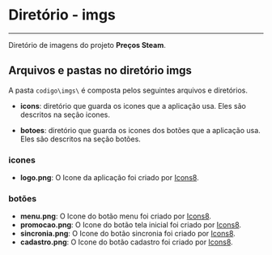 # Diretório - imgs

---

Diretório de imagens do projeto **Preços Steam**.

## Arquivos e pastas no diretório imgs

A pasta `codigo\imgs\` é composta pelos seguintes arquivos e diretórios.

* **icons**: diretório que guarda os icones que a aplicação usa. Eles são descritos na seção icones.

* **botoes**: diretório que guarda os icones dos botões que a aplicação usa. Eles são descritos na seção botões.

### icones

* **logo.png**: O Icone da aplicação foi criado por [Icons8](https://icons8.com).

### botões

* **menu.png**: O Icone do botão menu foi criado por [Icons8](https://icons8.com).
* **promocao.png**: O Icone do botão tela inicial foi criado por [Icons8](https://icons8.com).
* **sincronia.png**: O Icone do botão sincronia foi criado por [Icons8](https://icons8.com).
* **cadastro.png**: O Icone do botão cadastro foi criado por [Icons8](https://icons8.com).
